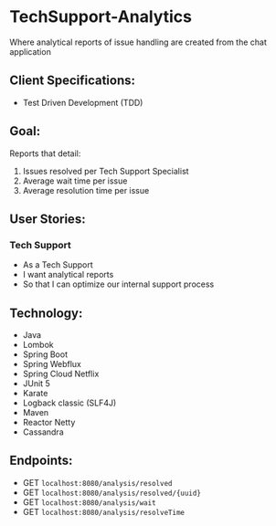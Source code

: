 # TechSupport-Analytics
Where analytical reports of issue handling are created from the chat application


## Client Specifications:
- Test Driven Development (TDD)


## Goal:
Reports that detail:
   1. Issues resolved per Tech Support Specialist
   2. Average wait time per issue
   3. Average resolution time per issue
   

## User Stories:
### Tech Support
- As a Tech Support
- I want analytical reports
- So that I can optimize our internal support process


## Technology:
- Java
- Lombok
- Spring Boot
- Spring Webflux
- Spring Cloud Netflix
- JUnit 5
- Karate
- Logback classic (SLF4J)
- Maven
- Reactor Netty
- Cassandra


## Endpoints:
- GET `localhost:8080/analysis/resolved`
- GET `localhost:8080/analysis/resolved/{uuid}`
- GET `localhost:8080/analysis/wait`
- GET `localhost:8080/analysis/resolveTime`

